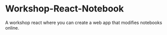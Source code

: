 # Workshop-React-Notebook
A workshop react where you can create a web app that modifies notebooks online.
